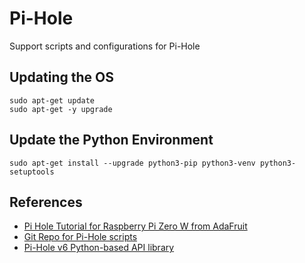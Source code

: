 # Pi-Hole
Support scripts and configurations for Pi-Hole


## Updating the OS

```
sudo apt-get update
sudo apt-get -y upgrade

```

## Update the Python Environment
```
sudo apt-get install --upgrade python3-pip python3-venv python3-setuptools
```

## References

- [Pi Hole Tutorial for Raspberry Pi Zero W from AdaFruit](https://learn.adafruit.com/pi-hole-ad-blocker-with-pi-zero-w)
- [Git Repo for Pi-Hole scripts](https://github.com/adafruit/Adafruit_Learning_System_Guides/tree/main/Pi_Hole_Ad_Blocker)
- [Pi-Hole v6 Python-based API library](https://github.com/sbarbett/pihole6api)

